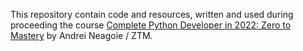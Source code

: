 This repository contain code and resources, written and used during proceeding the course [Complete Python Developer in 2022: Zero to Mastery](https://www.udemy.com/course/complete-python-developer-zero-to-mastery/) by Andrei Neagoie / ZTM.